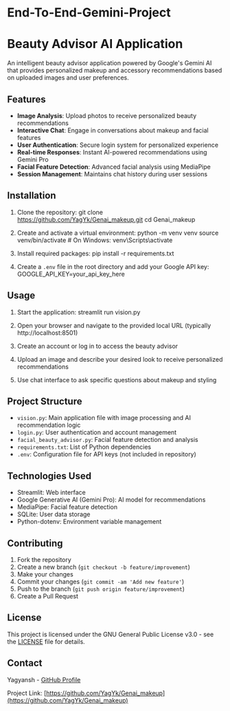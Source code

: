 # End-To-End-Gemini-Project
# Beauty Advisor AI Application

An intelligent beauty advisor application powered by Google's Gemini AI that provides personalized makeup and accessory recommendations based on uploaded images and user preferences.

## Features

- **Image Analysis**: Upload photos to receive personalized beauty recommendations
- **Interactive Chat**: Engage in conversations about makeup and facial features
- **User Authentication**: Secure login system for personalized experience
- **Real-time Responses**: Instant AI-powered recommendations using Gemini Pro
- **Facial Feature Detection**: Advanced facial analysis using MediaPipe
- **Session Management**: Maintains chat history during user sessions

## Installation

1. Clone the repository:
git clone https://github.com/YagYk/Genai_makeup.git
cd Genai_makeup

2. Create and activate a virtual environment:
python -m venv venv
source venv/bin/activate  # On Windows: venv\Scripts\activate

3. Install required packages:
pip install -r requirements.txt

4. Create a `.env` file in the root directory and add your Google API key:
GOOGLE_API_KEY=your_api_key_here

## Usage

1. Start the application:
streamlit run vision.py

2. Open your browser and navigate to the provided local URL (typically http://localhost:8501)

3. Create an account or log in to access the beauty advisor

4. Upload an image and describe your desired look to receive personalized recommendations

5. Use chat interface to ask specific questions about makeup and styling

## Project Structure

- `vision.py`: Main application file with image processing and AI recommendation logic
- `login.py`: User authentication and account management
- `facial_beauty_advisor.py`: Facial feature detection and analysis
- `requirements.txt`: List of Python dependencies
- `.env`: Configuration file for API keys (not included in repository)

## Technologies Used

- Streamlit: Web interface
- Google Generative AI (Gemini Pro): AI model for recommendations
- MediaPipe: Facial feature detection
- SQLite: User data storage
- Python-dotenv: Environment variable management

## Contributing

1. Fork the repository
2. Create a new branch (`git checkout -b feature/improvement`)
3. Make your changes
4. Commit your changes (`git commit -am 'Add new feature'`)
5. Push to the branch (`git push origin feature/improvement`)
6. Create a Pull Request

## License

This project is licensed under the GNU General Public License v3.0 - see the [LICENSE](LICENSE) file for details.

## Contact

Yagyansh - [GitHub Profile](https://github.com/YagYk)

Project Link: [https://github.com/YagYk/Genai_makeup](https://github.com/YagYk/Genai_makeup)
